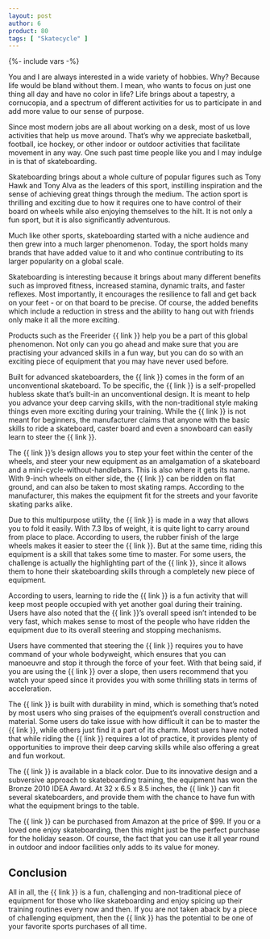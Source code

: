 ```yaml
---
layout: post
author: 6
product: 80
tags: [ "Skatecycle" ]  
---
```


{%- include vars -%}

You and I are always interested in a wide variety of hobbies. Why? Because life would be bland without them. I mean, who wants to focus on just one thing all day and have no color in life? Life brings about a tapestry, a cornucopia, and a spectrum of different activities for us to participate in and add more value to our sense of purpose.

  

Since most modern jobs are all about working on a desk, most of us love activities that help us move around. That’s why we appreciate basketball, football, ice hockey, or other indoor or outdoor activities that facilitate movement in any way. One such past time people like you and I may indulge in is that of skateboarding.

  

Skateboarding brings about a whole culture of popular figures such as Tony Hawk and Tony Alva as the leaders of this sport, instilling inspiration and the sense of achieving great things through the medium. The action sport is thrilling and exciting due to how it requires one to have control of their board on wheels while also enjoying themselves to the hilt. It is not only a fun sport, but it is also significantly adventurous.

  

Much like other sports, skateboarding started with a niche audience and then grew into a much larger phenomenon. Today, the sport holds many brands that have added value to it and who continue contributing to its larger popularity on a global scale.

  

Skateboarding is interesting because it brings about many different benefits such as improved fitness, increased stamina, dynamic traits, and faster reflexes. Most importantly, it encourages the resilience to fall and get back on your feet - or on that board to be precise. Of course, the added benefits which include a reduction in stress and the ability to hang out with friends only make it all the more exciting.

  

Products such as the Freerider {{ link }} help you be a part of this global phenomenon. Not only can you go ahead and make sure that you are practising your advanced skills in a fun way, but you can do so with an exciting piece of equipment that you may have never used before.

  

Built for advanced skateboarders, the {{ link }} comes in the form of an unconventional skateboard. To be specific, the {{ link }} is a self-propelled hubless skate that’s built-in an unconventional design. It is meant to help you advance your deep carving skills, with the non-traditional style making things even more exciting during your training. While the {{ link }} is not meant for beginners, the manufacturer claims that anyone with the basic skills to ride a skateboard, caster board and even a snowboard can easily learn to steer the {{ link }}.

  

The {{ link }}’s design allows you to step your feet within the center of the wheels, and steer your new equipment as an amalgamation of a skateboard and a mini-cycle-without-handlebars. This is also where it gets its name. With 9-inch wheels on either side, the {{ link }} can be ridden on flat ground, and can also be taken to most skating ramps. According to the manufacturer, this makes the equipment fit for the streets and your favorite skating parks alike.

  

Due to this multipurpose utility, the {{ link }} is made in a way that allows you to fold it easily. With 7.3 lbs of weight, it is quite light to carry around from place to place. According to users, the rubber finish of the large wheels makes it easier to steer the {{ link }}. But at the same time, riding this equipment is a skill that takes some time to master. For some users, the challenge is actually the highlighting part of the {{ link }}, since it allows them to hone their skateboarding skills through a completely new piece of equipment.

  

According to users, learning to ride the {{ link }} is a fun activity that will keep most people occupied with yet another goal during their training. Users have also noted that the {{ link }}’s overall speed isn’t intended to be very fast, which makes sense to most of the people who have ridden the equipment due to its overall steering and stopping mechanisms.

  

Users have commented that steering the {{ link }} requires you to have command of your whole bodyweight, which ensures that you can manoeuvre and stop it through the force of your feet. With that being said, if you are using the {{ link }} over a slope, then users recommend that you watch your speed since it provides you with some thrilling stats in terms of acceleration.

  

The {{ link }} is built with durability in mind, which is something that’s noted by most users who sing praises of the equipment’s overall construction and material. Some users do take issue with how difficult it can be to master the {{ link }}, while others just find it a part of its charm. Most users have noted that while riding the {{ link }} requires a lot of practice, it provides plenty of opportunities to improve their deep carving skills while also offering a great and fun workout.

  

The {{ link }} is available in a black color. Due to its innovative design and a subversive approach to skateboarding training, the equipment has won the Bronze 2010 IDEA Award. At 32 x 6.5 x 8.5 inches, the {{ link }} can fit several skateboarders, and provide them with the chance to have fun with what the equipment brings to the table.

  

The {{ link }} can be purchased from Amazon at the price of $99. If you or a loved one enjoy skateboarding, then this might just be the perfect purchase for the holiday season. Of course, the fact that you can use it all year round in outdoor and indoor facilities only adds to its value for money.

  

## Conclusion

All in all, the {{ link }} is a fun, challenging and non-traditional piece of equipment for those who like skateboarding and enjoy spicing up their training routines every now and then. If you are not taken aback by a piece of challenging equipment, then the {{ link }} has the potential to be one of your favorite sports purchases of all time.
